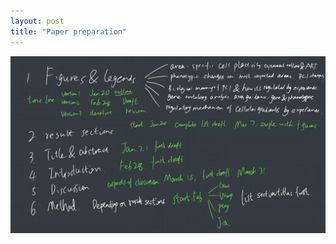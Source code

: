 ```yaml
---
layout: post
title: "Paper preparation"
---
```

<img src="/assets/img/paper.jpg" alt="Paper Image" style="max-width:100%;">

